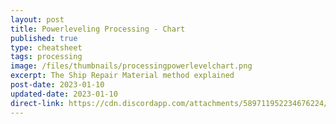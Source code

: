 ```yaml
---
layout: post
title: Powerleveling Processing - Chart
published: true
type: cheatsheet
tags: processing
image: /files/thumbnails/processingpowerlevelchart.png
excerpt: The Ship Repair Material method explained
post-date: 2023-01-10
updated-date: 2023-01-10
direct-link: https://cdn.discordapp.com/attachments/589711952234676224/1074309570966597763/SRMmethod.png
---
```

